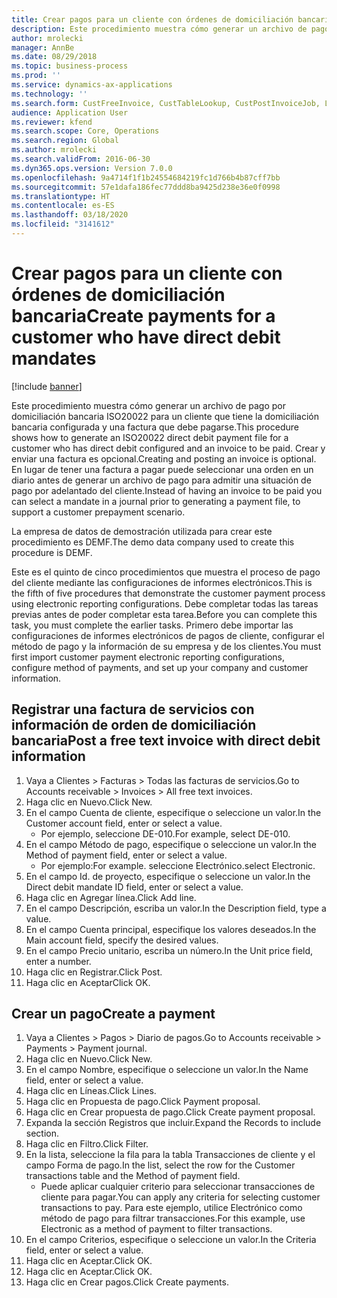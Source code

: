 ```yaml
---
title: Crear pagos para un cliente con órdenes de domiciliación bancaria
description: Este procedimiento muestra cómo generar un archivo de pago por domiciliación bancaria ISO20022 para un cliente que tiene la domiciliación bancaria configurada y una factura que debe pagarse.
author: mrolecki
manager: AnnBe
ms.date: 08/29/2018
ms.topic: business-process
ms.prod: ''
ms.service: dynamics-ax-applications
ms.technology: ''
ms.search.form: CustFreeInvoice, CustTableLookup, CustPostInvoiceJob, LedgerJournalTable, LedgerJournalTransCustPaym, SysQueryForm, CustPaymProposalEdit, BankAccountTableLookUp
audience: Application User
ms.reviewer: kfend
ms.search.scope: Core, Operations
ms.search.region: Global
ms.author: mrolecki
ms.search.validFrom: 2016-06-30
ms.dyn365.ops.version: Version 7.0.0
ms.openlocfilehash: 9a4714f1f1b24554684219fc1d766b4b87cff7bb
ms.sourcegitcommit: 57e1dafa186fec77ddd8ba9425d238e36e0f0998
ms.translationtype: HT
ms.contentlocale: es-ES
ms.lasthandoff: 03/18/2020
ms.locfileid: "3141612"
---
```

# <a name="create-payments-for-a-customer-who-have-direct-debit-mandates"></a><span data-ttu-id="8f8d1-103">Crear pagos para un cliente con órdenes de domiciliación bancaria</span><span class="sxs-lookup"><span data-stu-id="8f8d1-103">Create payments for a customer who have direct debit mandates</span></span>

[!include [banner](../../includes/banner.md)]

<span data-ttu-id="8f8d1-104">Este procedimiento muestra cómo generar un archivo de pago por domiciliación bancaria ISO20022 para un cliente que tiene la domiciliación bancaria configurada y una factura que debe pagarse.</span><span class="sxs-lookup"><span data-stu-id="8f8d1-104">This procedure shows how to generate an ISO20022 direct debit payment file for a customer who has direct debit configured and an invoice to be paid.</span></span> <span data-ttu-id="8f8d1-105">Crear y enviar una factura es opcional.</span><span class="sxs-lookup"><span data-stu-id="8f8d1-105">Creating and posting an invoice is optional.</span></span> <span data-ttu-id="8f8d1-106">En lugar de tener una factura a pagar puede seleccionar una orden en un diario antes de generar un archivo de pago para admitir una situación de pago por adelantado del cliente.</span><span class="sxs-lookup"><span data-stu-id="8f8d1-106">Instead of having an invoice to be paid you can select a mandate in a journal prior to generating a payment file, to support a customer prepayment scenario.</span></span>



<span data-ttu-id="8f8d1-107">La empresa de datos de demostración utilizada para crear este procedimiento es DEMF.</span><span class="sxs-lookup"><span data-stu-id="8f8d1-107">The demo data company used to create this procedure is DEMF.</span></span>



<span data-ttu-id="8f8d1-108">Este es el quinto de cinco procedimientos que muestra el proceso de pago del cliente mediante las configuraciones de informes electrónicos.</span><span class="sxs-lookup"><span data-stu-id="8f8d1-108">This is the fifth of five procedures that demonstrate the customer payment process using electronic reporting configurations.</span></span> <span data-ttu-id="8f8d1-109">Debe completar todas las tareas previas antes de poder completar esta tarea.</span><span class="sxs-lookup"><span data-stu-id="8f8d1-109">Before you can complete this task, you must complete the earlier tasks.</span></span> <span data-ttu-id="8f8d1-110">Primero debe importar las configuraciones de informes electrónicos de pagos de cliente, configurar el método de pago y la información de su empresa y de los clientes.</span><span class="sxs-lookup"><span data-stu-id="8f8d1-110">You must first import customer payment electronic reporting configurations, configure method of payments, and set up your company and customer information.</span></span> 


## <a name="post-a-free-text-invoice-with-direct-debit-information"></a><span data-ttu-id="8f8d1-111">Registrar una factura de servicios con información de orden de domiciliación bancaria</span><span class="sxs-lookup"><span data-stu-id="8f8d1-111">Post a free text invoice with direct debit information</span></span>
1. <span data-ttu-id="8f8d1-112">Vaya a Clientes > Facturas > Todas las facturas de servicios.</span><span class="sxs-lookup"><span data-stu-id="8f8d1-112">Go to Accounts receivable > Invoices > All free text invoices.</span></span>
2. <span data-ttu-id="8f8d1-113">Haga clic en Nuevo.</span><span class="sxs-lookup"><span data-stu-id="8f8d1-113">Click New.</span></span>
3. <span data-ttu-id="8f8d1-114">En el campo Cuenta de cliente, especifique o seleccione un valor.</span><span class="sxs-lookup"><span data-stu-id="8f8d1-114">In the Customer account field, enter or select a value.</span></span>
    * <span data-ttu-id="8f8d1-115">Por ejemplo, seleccione DE-010.</span><span class="sxs-lookup"><span data-stu-id="8f8d1-115">For example, select DE-010.</span></span>  
4. <span data-ttu-id="8f8d1-116">En el campo Método de pago, especifique o seleccione un valor.</span><span class="sxs-lookup"><span data-stu-id="8f8d1-116">In the Method of payment field, enter or select a value.</span></span>
    * <span data-ttu-id="8f8d1-117">Por ejemplo:</span><span class="sxs-lookup"><span data-stu-id="8f8d1-117">For example.</span></span> <span data-ttu-id="8f8d1-118">seleccione Electrónico.</span><span class="sxs-lookup"><span data-stu-id="8f8d1-118">select Electronic.</span></span>  
5. <span data-ttu-id="8f8d1-119">En el campo Id. de proyecto, especifique o seleccione un valor.</span><span class="sxs-lookup"><span data-stu-id="8f8d1-119">In the Direct debit mandate ID field, enter or select a value.</span></span>
6. <span data-ttu-id="8f8d1-120">Haga clic en Agregar línea.</span><span class="sxs-lookup"><span data-stu-id="8f8d1-120">Click Add line.</span></span>
7. <span data-ttu-id="8f8d1-121">En el campo Descripción, escriba un valor.</span><span class="sxs-lookup"><span data-stu-id="8f8d1-121">In the Description field, type a value.</span></span>
8. <span data-ttu-id="8f8d1-122">En el campo Cuenta principal, especifique los valores deseados.</span><span class="sxs-lookup"><span data-stu-id="8f8d1-122">In the Main account field, specify the desired values.</span></span>
9. <span data-ttu-id="8f8d1-123">En el campo Precio unitario, escriba un número.</span><span class="sxs-lookup"><span data-stu-id="8f8d1-123">In the Unit price field, enter a number.</span></span>
10. <span data-ttu-id="8f8d1-124">Haga clic en Registrar.</span><span class="sxs-lookup"><span data-stu-id="8f8d1-124">Click Post.</span></span>
11. <span data-ttu-id="8f8d1-125">Haga clic en Aceptar</span><span class="sxs-lookup"><span data-stu-id="8f8d1-125">Click OK.</span></span>

## <a name="create-a-payment"></a><span data-ttu-id="8f8d1-126">Crear un pago</span><span class="sxs-lookup"><span data-stu-id="8f8d1-126">Create a payment</span></span>
1. <span data-ttu-id="8f8d1-127">Vaya a Clientes > Pagos > Diario de pagos.</span><span class="sxs-lookup"><span data-stu-id="8f8d1-127">Go to Accounts receivable > Payments > Payment journal.</span></span>
2. <span data-ttu-id="8f8d1-128">Haga clic en Nuevo.</span><span class="sxs-lookup"><span data-stu-id="8f8d1-128">Click New.</span></span>
3. <span data-ttu-id="8f8d1-129">En el campo Nombre, especifique o seleccione un valor.</span><span class="sxs-lookup"><span data-stu-id="8f8d1-129">In the Name field, enter or select a value.</span></span>
4. <span data-ttu-id="8f8d1-130">Haga clic en Líneas.</span><span class="sxs-lookup"><span data-stu-id="8f8d1-130">Click Lines.</span></span>
5. <span data-ttu-id="8f8d1-131">Haga clic en Propuesta de pago.</span><span class="sxs-lookup"><span data-stu-id="8f8d1-131">Click Payment proposal.</span></span>
6. <span data-ttu-id="8f8d1-132">Haga clic en Crear propuesta de pago.</span><span class="sxs-lookup"><span data-stu-id="8f8d1-132">Click Create payment proposal.</span></span>
7. <span data-ttu-id="8f8d1-133">Expanda la sección Registros que incluir.</span><span class="sxs-lookup"><span data-stu-id="8f8d1-133">Expand the Records to include section.</span></span>
8. <span data-ttu-id="8f8d1-134">Haga clic en Filtro.</span><span class="sxs-lookup"><span data-stu-id="8f8d1-134">Click Filter.</span></span>
9. <span data-ttu-id="8f8d1-135">En la lista, seleccione la fila para la tabla Transacciones de cliente y el campo Forma de pago.</span><span class="sxs-lookup"><span data-stu-id="8f8d1-135">In the list, select the row for the Customer transactions table and the Method of payment field.</span></span>
    * <span data-ttu-id="8f8d1-136">Puede aplicar cualquier criterio para seleccionar transacciones de cliente para pagar.</span><span class="sxs-lookup"><span data-stu-id="8f8d1-136">You can apply any criteria for selecting customer transactions to pay.</span></span> <span data-ttu-id="8f8d1-137">Para este ejemplo, utilice Electrónico como método de pago para filtrar transacciones.</span><span class="sxs-lookup"><span data-stu-id="8f8d1-137">For this example, use Electronic as a method of payment to filter transactions.</span></span>  
10. <span data-ttu-id="8f8d1-138">En el campo Criterios, especifique o seleccione un valor.</span><span class="sxs-lookup"><span data-stu-id="8f8d1-138">In the Criteria field, enter or select a value.</span></span>
11. <span data-ttu-id="8f8d1-139">Haga clic en Aceptar.</span><span class="sxs-lookup"><span data-stu-id="8f8d1-139">Click OK.</span></span>
12. <span data-ttu-id="8f8d1-140">Haga clic en Aceptar.</span><span class="sxs-lookup"><span data-stu-id="8f8d1-140">Click OK.</span></span>
13. <span data-ttu-id="8f8d1-141">Haga clic en Crear pagos.</span><span class="sxs-lookup"><span data-stu-id="8f8d1-141">Click Create payments.</span></span>
